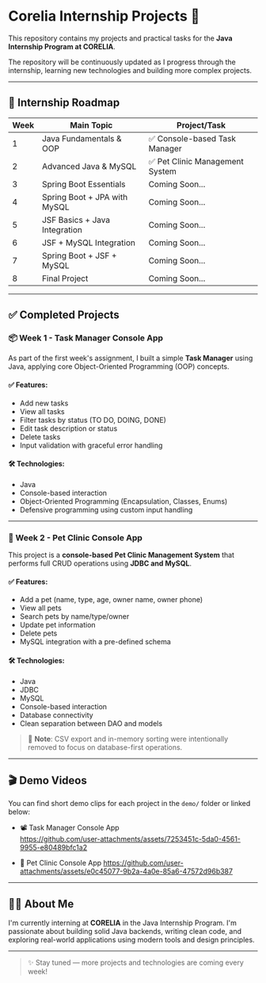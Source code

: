 # Corelia Internship Projects 🚀

This repository contains my projects and practical tasks for the **Java Internship Program at CORELIA**.

The repository will be continuously updated as I progress through the internship, learning new technologies and building more complex projects.

---

## 📅 **Internship Roadmap**

| Week | Main Topic                     | Project/Task                                          |
|------|--------------------------------|-------------------------------------------------------|
| 1    | Java Fundamentals & OOP        | ✅ Console-based Task Manager                         |
| 2    | Advanced Java & MySQL          | ✅ Pet Clinic Management System                       |
| 3    | Spring Boot Essentials         | Coming Soon...                                       |
| 4    | Spring Boot + JPA with MySQL   | Coming Soon...                                       |
| 5    | JSF Basics + Java Integration  | Coming Soon...                                       |
| 6    | JSF + MySQL Integration        | Coming Soon...                                       |
| 7    | Spring Boot + JSF + MySQL      | Coming Soon...                                       |
| 8    | Final Project                  | Coming Soon...                                       |

---

## ✅ **Completed Projects**

### 📦 Week 1 - Task Manager Console App

As part of the first week's assignment, I built a simple **Task Manager** using Java, applying core Object-Oriented Programming (OOP) concepts.

#### ✅ Features:
- Add new tasks  
- View all tasks  
- Filter tasks by status (TO DO, DOING, DONE)  
- Edit task description or status  
- Delete tasks  
- Input validation with graceful error handling  

#### 🛠️ Technologies:
- Java  
- Console-based interaction  
- Object-Oriented Programming (Encapsulation, Classes, Enums)  
- Defensive programming using custom input handling  

---

### 🐾 Week 2 - Pet Clinic Console App

This project is a **console-based Pet Clinic Management System** that performs full CRUD operations using **JDBC and MySQL**.

#### ✅ Features:
- Add a pet (name, type, age, owner name, owner phone)  
- View all pets  
- Search pets by name/type/owner  
- Update pet information  
- Delete pets  
- MySQL integration with a pre-defined schema  

#### 🛠️ Technologies:
- Java  
- JDBC  
- MySQL  
- Console-based interaction  
- Database connectivity  
- Clean separation between DAO and models  

> 📝 **Note**: CSV export and in-memory sorting were intentionally removed to focus on database-first operations.

---

## 🎬 Demo Videos

You can find short demo clips for each project in the `demo/` folder or linked below:

- 📽️ Task Manager Console App  
  https://github.com/user-attachments/assets/7253451c-5da0-4561-9955-e80489bfc1a2

- 🐾 Pet Clinic Console App
  https://github.com/user-attachments/assets/e0c45077-9b2a-4a0e-85a6-47572d96b387

---

## 👩‍💻 About Me

I'm currently interning at **CORELIA** in the Java Internship Program. I'm passionate about building solid Java backends, writing clean code, and exploring real-world applications using modern tools and design principles.

---

> ✨ Stay tuned — more projects and technologies are coming every week!


